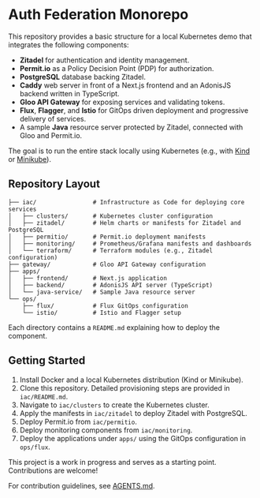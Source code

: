 # Auth Federation Monorepo

This repository provides a basic structure for a local Kubernetes demo that integrates the following components:

- **Zitadel** for authentication and identity management.
- **Permit.io** as a Policy Decision Point (PDP) for authorization.
- **PostgreSQL** database backing Zitadel.
- **Caddy** web server in front of a Next.js frontend and an AdonisJS backend written in TypeScript.
- **Gloo API Gateway** for exposing services and validating tokens.
- **Flux**, **Flagger**, and **Istio** for GitOps driven deployment and progressive delivery of services.
- A sample **Java** resource server protected by Zitadel, connected with Gloo and Permit.io.

The goal is to run the entire stack locally using Kubernetes (e.g., with [Kind](https://kind.sigs.k8s.io/) or [Minikube](https://minikube.sigs.k8s.io/)).

## Repository Layout

```
├── iac/                # Infrastructure as Code for deploying core services
│   ├── clusters/       # Kubernetes cluster configuration
│   ├── zitadel/        # Helm charts or manifests for Zitadel and PostgreSQL
│   ├── permitio/       # Permit.io deployment manifests
│   ├── monitoring/     # Prometheus/Grafana manifests and dashboards
│   └── terraform/      # Terraform modules (e.g., Zitadel configuration)
├── gateway/            # Gloo API Gateway configuration
├── apps/
│   ├── frontend/       # Next.js application
│   ├── backend/        # AdonisJS API server (TypeScript)
│   └── java-service/   # Sample Java resource server
└── ops/
    ├── flux/           # Flux GitOps configuration
    └── istio/          # Istio and Flagger setup
```

Each directory contains a `README.md` explaining how to deploy the component.

## Getting Started

1. Install Docker and a local Kubernetes distribution (Kind or Minikube).
2. Clone this repository. Detailed provisioning steps are provided in `iac/README.md`.
3. Navigate to `iac/clusters` to create the Kubernetes cluster.
4. Apply the manifests in `iac/zitadel` to deploy Zitadel with PostgreSQL.
5. Deploy Permit.io from `iac/permitio`.
6. Deploy monitoring components from `iac/monitoring`.
7. Deploy the applications under `apps/` using the GitOps configuration in `ops/flux`.

This project is a work in progress and serves as a starting point. Contributions are welcome!

For contribution guidelines, see [AGENTS.md](AGENTS.md).
